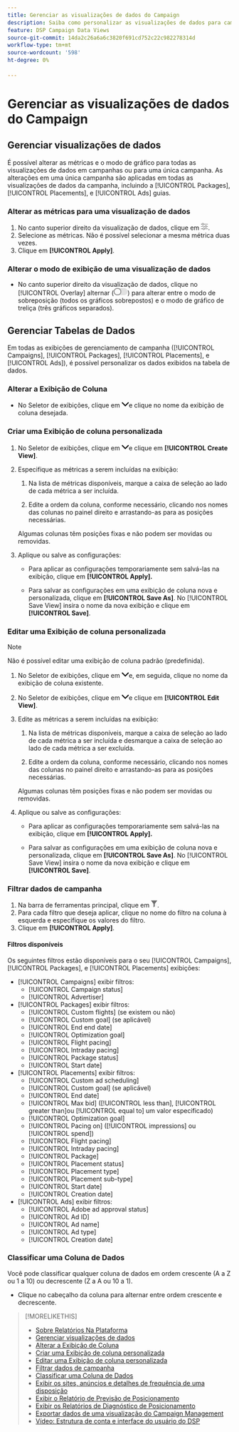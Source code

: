 ```yaml
---
title: Gerenciar as visualizações de dados do Campaign
description: Saiba como personalizar as visualizações de dados para campanhas, pacotes, posicionamentos e anúncios.
feature: DSP Campaign Data Views
source-git-commit: 14da2c26a6a6c3820f691cd752c22c982278314d
workflow-type: tm+mt
source-wordcount: '598'
ht-degree: 0%

---
```



# Gerenciar as visualizações de dados do Campaign

## Gerenciar visualizações de dados

É possível alterar as métricas e o modo de gráfico para todas as visualizações de dados em campanhas ou para uma única campanha. As alterações em uma única campanha são aplicadas em todas as visualizações de dados da campanha, incluindo a [!UICONTROL Packages], [!UICONTROL Placements], e [!UICONTROL Ads] guias.

### Alterar as métricas para uma visualização de dados

1. No canto superior direito da visualização de dados, clique em ![Configurações](/help/dsp/assets/settings-chart.png).
1. Selecione as métricas.
Não é possível selecionar a mesma métrica duas vezes.
1. Clique em **[!UICONTROL Apply]**.

### Alterar o modo de exibição de uma visualização de dados

* No canto superior direito da visualização de dados, clique no [!UICONTROL Overlay] alternar (![Chave de sobreposição](/help/dsp/assets/overlay.png)) para alterar entre o modo de sobreposição (todos os gráficos sobrepostos) e o modo de gráfico de treliça (três gráficos separados).

## Gerenciar Tabelas de Dados

Em todas as exibições de gerenciamento de campanha ([!UICONTROL Campaigns], [!UICONTROL Packages], [!UICONTROL Placements], e [!UICONTROL Ads]), é possível personalizar os dados exibidos na tabela de dados.

### Alterar a Exibição de Coluna

* No Seletor de exibições, clique em ![seta para baixo](/help/dsp/assets/chevron-down.png)e clique no nome da exibição de coluna desejada.

### Criar uma Exibição de coluna personalizada

1. No Seletor de exibições, clique em ![seta para baixo](/help/dsp/assets/chevron-down.png)e clique em **[!UICONTROL Create View]**.

1. Especifique as métricas a serem incluídas na exibição:

   1. Na lista de métricas disponíveis, marque a caixa de seleção ao lado de cada métrica a ser incluída.

   1. Edite a ordem da coluna, conforme necessário, clicando nos nomes das colunas no painel direito e arrastando-as para as posições necessárias.

   Algumas colunas têm posições fixas e não podem ser movidas ou removidas.

1. Aplique ou salve as configurações:

   * Para aplicar as configurações temporariamente sem salvá-las na exibição, clique em **[!UICONTROL Apply].**

   * Para salvar as configurações em uma exibição de coluna nova e personalizada, clique em **[!UICONTROL Save As]**. No [!UICONTROL Save View] insira o nome da nova exibição e clique em **[!UICONTROL Save]**.

### Editar uma Exibição de coluna personalizada

>[!NOTE]
>
>Não é possível editar uma exibição de coluna padrão (predefinida).

1. No Seletor de exibições, clique em ![seta para baixo](/help/dsp/assets/chevron-down.png)e, em seguida, clique no nome da exibição de coluna existente.

1. No Seletor de exibições, clique em ![seta para baixo](/help/dsp/assets/chevron-down.png)e clique em **[!UICONTROL Edit View]**.

1. Edite as métricas a serem incluídas na exibição:

   1. Na lista de métricas disponíveis, marque a caixa de seleção ao lado de cada métrica a ser incluída e desmarque a caixa de seleção ao lado de cada métrica a ser excluída.

   1. Edite a ordem da coluna, conforme necessário, clicando nos nomes das colunas no painel direito e arrastando-as para as posições necessárias.

   Algumas colunas têm posições fixas e não podem ser movidas ou removidas.

1. Aplique ou salve as configurações:

   * Para aplicar as configurações temporariamente sem salvá-las na exibição, clique em **[!UICONTROL Apply].**

   * Para salvar as configurações em uma exibição de coluna nova e personalizada, clique em **[!UICONTROL Save As]**. No [!UICONTROL Save View] insira o nome da nova exibição e clique em **[!UICONTROL Save]**.

### Filtrar dados de campanha

1. Na barra de ferramentas principal, clique em ![Botão Filtrar](/help/dsp/assets/filter.png).
1. Para cada filtro que deseja aplicar, clique no nome do filtro na coluna à esquerda e especifique os valores do filtro.
1. Clique em **[!UICONTROL Apply]**.

#### Filtros disponíveis

Os seguintes filtros estão disponíveis para o seu [!UICONTROL Campaigns], [!UICONTROL Packages], e [!UICONTROL Placements] exibições:

* [!UICONTROL Campaigns] exibir filtros:
   * [!UICONTROL Campaign status]
   * [!UICONTROL Advertiser]
* [!UICONTROL Packages] exibir filtros:
   * [!UICONTROL Custom flights] (se existem ou não)
   * [!UICONTROL Custom goal] (se aplicável)
   * [!UICONTROL End end date]
   * [!UICONTROL Optimization goal]
   * [!UICONTROL Flight pacing]
   * [!UICONTROL Intraday pacing]
   * [!UICONTROL Package status]
   * [!UICONTROL Start date]
* [!UICONTROL Placements] exibir filtros:
   * [!UICONTROL Custom ad scheduling]
   * [!UICONTROL Custom goal] (se aplicável)
   * [!UICONTROL End date]
   * [!UICONTROL Max bid] ([!UICONTROL less than], [!UICONTROL greater than]ou [!UICONTROL equal to] um valor especificado)
   * [!UICONTROL Optimization goal]
   * [!UICONTROL Pacing on] ([!UICONTROL impressions] ou [!UICONTROL spend])
   * [!UICONTROL Flight pacing]
   * [!UICONTROL Intraday pacing]
   * [!UICONTROL Package]
   * [!UICONTROL Placement status]
   * [!UICONTROL Placement type]
   * [!UICONTROL Placement sub-type]
   * [!UICONTROL Start date]
   * [!UICONTROL Creation date]
* [!UICONTROL Ads] exibir filtros:
   * [!UICONTROL Adobe ad approval status]
   * [!UICONTROL Ad ID]
   * [!UICONTROL Ad name]
   * [!UICONTROL Ad type]
   * [!UICONTROL Creation date]

### Classificar uma Coluna de Dados

Você pode classificar qualquer coluna de dados em ordem crescente (A a Z ou 1 a 10) ou decrescente (Z a A ou 10 a 1).

* Clique no cabeçalho da coluna para alternar entre ordem crescente e decrescente.

<!-- add more links-->

>[!MORELIKETHIS]
>
>* [Sobre Relatórios Na Plataforma](campaign-reports-about.md)
>* [Gerenciar visualizações de dados](/help/dsp/campaign-management/reports/campaign-data-visualization-manage.md)
>* [Alterar a Exibição de Coluna](column-view-change.md)
>* [Criar uma Exibição de coluna personalizada](column-view-create.md)
>* [Editar uma Exibição de coluna personalizada](/help/dsp/campaign-management/reports/column-view-edit.md)
>* [Filtrar dados de campanha](campaign-data-filter.md)
>* [Classificar uma Coluna de Dados](campaign-data-sort.md)
>* [Exibir os sites, anúncios e detalhes de frequência de uma disposição](placement-details-view.md)
>* [Exibir o Relatório de Previsão de Posicionamento](/help/dsp/campaign-management/reports/placement-forecast.md)
>* [Exibir os Relatórios de Diagnóstico de Posicionamento](placement-diagnostics.md)
>* [Exportar dados de uma visualização do Campaign Management](campaign-export-data.md)
>* [Vídeo: Estrutura de conta e interface do usuário do DSP](https://experienceleague.adobe.com/docs/advertising-learn/tutorials/dsp/ui.html)
